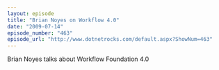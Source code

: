 ```yaml
---
layout: episode
title: "Brian Noyes on Workflow 4.0"
date: "2009-07-14"
episode_number: "463"
episode_url: "http://www.dotnetrocks.com/default.aspx?ShowNum=463"
---
```


Brian Noyes talks about Workflow Foundation 4.0
